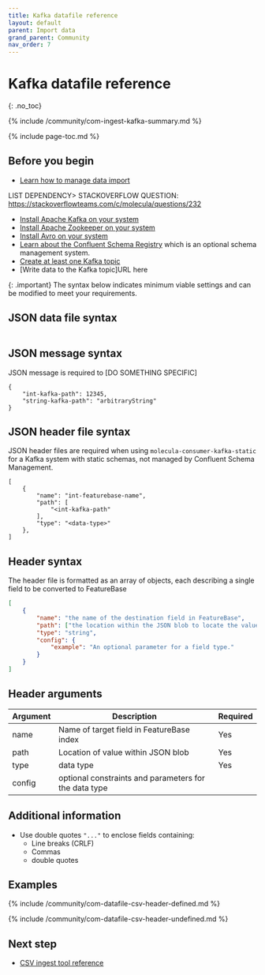 ```yaml
---
title: Kafka datafile reference
layout: default
parent: Import data
grand_parent: Community
nav_order: 7
---
```


# Kafka datafile reference
{: .no_toc}

{% include /community/com-ingest-kafka-summary.md %}

{% include page-toc.md %}

## Before you begin

* [Learn how to manage data import](/docs/community/com-ingest/com-ingest-manage)

LIST DEPENDENCY> STACKOVERFLOW QUESTION: https://stackoverflowteams.com/c/molecula/questions/232

* [Install Apache Kafka on your system](https://kafka.apache.org/downloads)
* [Install Apache Zookeeper on your system](https://zookeeper.apache.org/releases.html)
* [Install Avro on your system](https://avro.apache.org/project/download/)
* [Learn about the Confluent Schema Registry](https://docs.confluent.io/platform/current/schema-registry/index.html) which is an optional schema management system.
* [Create at least one Kafka topic](https://kafka.apache.org/documentation/#basic_ops_add_topic)
* [Write data to the Kafka topic]URL here

{: .important}
The syntax below indicates minimum viable settings and can be modified to meet your requirements.

## JSON data file syntax

```

```

## JSON message syntax

JSON message is required to [DO SOMETHING SPECIFIC]

```
{
    "int-kafka-path": 12345,
    "string-kafka-path": "arbitraryString"
}
```

## JSON header file syntax

JSON header files are required when using `molecula-consumer-kafka-static` for a Kafka system with static schemas, not managed by Confluent Schema Management.

```
[
    {
        "name": "int-featurebase-name",
        "path": [
            "<int-kafka-path"
        ],
        "type": "<data-type>"
    },
]
```






## Header syntax

The header file is formatted as an array of objects, each describing a single field to be converted to FeatureBase

```json
[
	{
		"name": "the name of the destination field in FeatureBase",
		"path": ["the location within the JSON blob to locate the value of this field"],
		"type": "string",
		"config": {
			"example": "An optional parameter for a field type."
		}
	}
]
```

## Header arguments

| Argument | Description | Required |
|---|---|---|
| name | Name of target field in FeatureBase index | Yes |
| path | Location of value within JSON blob | Yes |
| type | data type | Yes |
| config | optional constraints and parameters for the data type |

## Additional information

* Use double quotes `"..."` to enclose fields containing:
  * Line breaks (CRLF)
  * Commas
  * double quotes

## Examples

{% include /community/com-datafile-csv-header-defined.md %}

{% include /community/com-datafile-csv-header-undefined.md %}

## Next step

* [CSV ingest tool reference](/docs/community/com-ingest/com-ingest-ref-csv)

